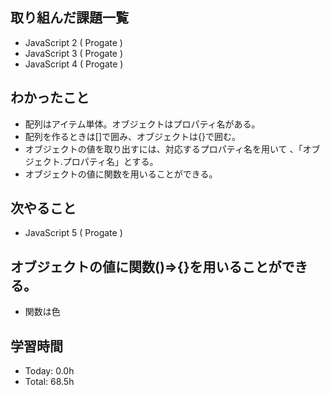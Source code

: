 ## 取り組んだ課題一覧
- JavaScript 2 ( Progate )
- JavaScript 3 ( Progate )
- JavaScript 4 ( Progate )
## わかったこと
- 配列はアイテム単体。オブジェクトはプロパティ名がある。
- 配列を作るときは[]で囲み、オブジェクトは{}で囲む。
- オブジェクトの値を取り出すには、対応するプロパティ名を用いて 、「オブジェクト.プロパティ名」とする。
- オブジェクトの値に関数を用いることができる。
## 次やること
- JavaScript 5 ( Progate )
## オブジェクトの値に関数()=>{}を用いることができる。
- 関数は色
## 学習時間
- Today: 0.0h
- Total: 68.5h
